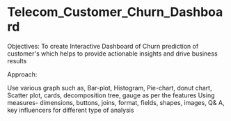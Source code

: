# Telecom_Customer_Churn_Dashboard

Objectives: To create Interactive Dashboard of Churn prediction of customer's which helps to provide actionable insights and drive business results

Approach:

Use various graph such as, Bar-plot, Histogram, Pie-chart, donut chart, Scatter plot, cards, decomposition tree, gauge as per the features
Using measures- dimensions, buttons, joins, format, fields, shapes, images, Q& A, key influencers for different type of analysis
